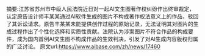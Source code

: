 摘要:江苏省苏州市中级人民法院近日对一起AI文生图著作权纠纷作出终审裁定，认定原告设计师丰某某通过AI软件生成的图片不构成著作权法意义上的作品，驳回了其诉讼请求。原告丰某某未能提供创作过程的原始记录，无法证明其对图片的生成过程作出了个性化选择和实质性贡献。法院认为涉案图片不符合作品的构成要件，成为国内首例AI文生图不构成作品的生效判决，引发了对AI生成内容版权归属的广泛讨论。
原文url:https://www.aibase.com/zh/news/17460
